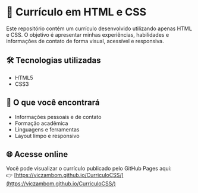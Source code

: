 # 💼 Currículo em HTML e CSS

Este repositório contém um currículo desenvolvido utilizando apenas HTML e CSS. O objetivo é apresentar minhas experiências, habilidades e informações de contato de forma visual, acessível e responsiva.

## 🛠 Tecnologias utilizadas

- HTML5
- CSS3

## 📄 O que você encontrará

- Informações pessoais e de contato
- Formação acadêmica
- Linguagens e ferramentas
- Layout limpo e responsivo

## 🌐 Acesse online

Você pode visualizar o currículo publicado pelo GitHub Pages aqui:  
👉 [https://viczambom.github.io/CurriculoCSS/](https://viczambom.github.io/CurriculoCSS/)
